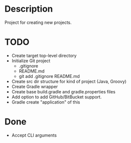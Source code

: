 # Description #

Project for creating new projects.

# TODO #

* Create target top-level directory
* Initialize Git project
  * .gitignore
  * README.md
  * git add .gitignore README.md
* Create src dir structure for kind of project (Java, Groovy)
* Create Gradle wrapper
* Create base build.gradle and gradle.properties files
* Add option to add GitHub/BitBucket support.
* Gradle create "application" of this


# Done #

* Accept CLI arguments
